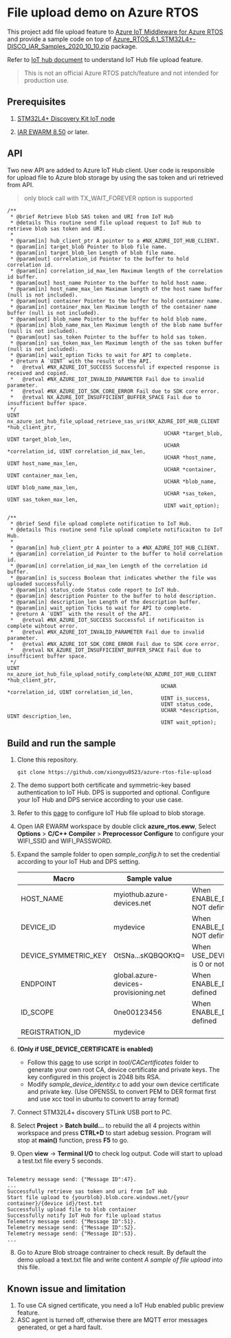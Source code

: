 ﻿# File upload demo on Azure RTOS

This project add file upload feature to [Azure IoT Middleware for Azure RTOS](https://github.com/azure-rtos/netxduo/tree/master/addons/azure_iot) and provide a sample code on top of [Azure_RTOS_6.1_STM32L4+-DISCO_IAR_Samples_2020_10_10.zip](https://github.com/azure-rtos/samples/releases/download/v6.1_rel/Azure_RTOS_6.1_STM32L4+-DISCO_IAR_Samples_2020_10_10.zip) package. 

Refer to [IoT hub document](https://docs.microsoft.com/en-us/azure/iot-hub/iot-hub-devguide-file-upload) to understand IoT Hub file upload feature.

> This is not an official Azure RTOS patch/feature and not intended for production use. 

## Prerequisites

1. [STM32L4+ Discovery Kit IoT node](https://www.st.com/en/evaluation-tools/b-l4s5i-iot01a.html)

2. [IAR EWARM 8.50](https://www.iar.com/ewarm) or later.

## API

Two new API are added to Azure IoT Hub client. User code is responsible for upload file to Azure blob storage by using the sas token and uri retrieved from API.

> only block call with TX_WAIT_FOREVER option is supported

```
/**
 * @brief Retrieve blob SAS token and URI from IoT Hub 
 * @details This routine send file upload request to IoT Hub to retrieve blob sas token and URI.
 *
 * @param[in] hub_client_ptr A pointer to a #NX_AZURE_IOT_HUB_CLIENT.
 * @param[in] target_blob Pointer to blob file name.
 * @param[in] target_blob_len Length of blob file name.
 * @param[out] correlation_id Pointer to the buffer to hold correlation id.
 * @param[in] correlation_id_max_len Maximum length of the correlation id buffer.
 * @param[out] host_name Pointer to the buffer to hold host name.
 * @param[in] host_name_max_len Maximum length of the host name buffer (null is not included).
 * @param[out] container Pointer to the buffer to hold container name.
 * @param[in] container_max_len Maximum length of the container name buffer (null is not included).
 * @param[out] blob_name Pointer to the buffer to hold blob name.
 * @param[in] blob_name_max_len Maximum length of the blob name buffer (null is not included).
 * @param[out] sas_token Pointer to the buffer to hold sas token.
 * @param[in] sas_token_max_len Maximum length of the sas token buffer (null is not included).
 * @param[in] wait_option Ticks to wait for API to complete.
 * @return A `UINT` with the result of the API.
 *   @retval #NX_AZURE_IOT_SUCCESS Successful if expected response is received and copied.
 *   @retval #NX_AZURE_IOT_INVALID_PARAMETER Fail due to invalid parameter.
 *   @retval #NX_AZURE_IOT_SDK_CORE_ERROR Fail due to SDK core error.
 *   @retval NX_AZURE_IOT_INSUFFICIENT_BUFFER_SPACE Fail due to insufficient buffer space.
 */
UINT nx_azure_iot_hub_file_upload_retrieve_sas_uri(NX_AZURE_IOT_HUB_CLIENT *hub_client_ptr,
                                                   UCHAR *target_blob, UINT target_blob_len,
                                                   UCHAR *correlation_id, UINT correlation_id_max_len,
                                                   UCHAR *host_name, UINT host_name_max_len,
                                                   UCHAR *container, UINT container_max_len,
                                                   UCHAR *blob_name, UINT blob_name_max_len,
                                                   UCHAR *sas_token, UINT sas_token_max_len,
                                                   UINT wait_option);

/**
 * @brief Send file upload complete notification to IoT Hub. 
 * @details This routine send file upload complete notificaiton to IoT Hub.
 *
 * @param[in] hub_client_ptr A pointer to a #NX_AZURE_IOT_HUB_CLIENT.
 * @param[in] correlation_id Pointer to the buffer to hold correlation id.
 * @param[in] correlation_id_max_len Length of the correlation id buffer.
 * @param[in] is_success Boolean that indicates whether the file was uploaded successfully.
 * @param[in] status_code Status code report to IoT Hub.
 * @param[in] description Pointer to the buffer to hold description.
 * @param[in] description_len Length of the description buffer.
 * @param[in] wait_option Ticks to wait for API to complete.
 * @return A `UINT` with the result of the API.
 *   @retval #NX_AZURE_IOT_SUCCESS Successful if notificaiton is complete wihtout error.
 *   @retval #NX_AZURE_IOT_INVALID_PARAMETER Fail due to invalid parameter.
 *   @retval #NX_AZURE_IOT_SDK_CORE_ERROR Fail due to SDK core error.
 *   @retval NX_AZURE_IOT_INSUFFICIENT_BUFFER_SPACE Fail due to insufficient buffer space.
 */
UINT nx_azure_iot_hub_file_upload_notify_complete(NX_AZURE_IOT_HUB_CLIENT *hub_client_ptr,
                                                  UCHAR *correlation_id, UINT correlation_id_len,
                                                  UINT is_success, 
                                                  UINT status_code, 
                                                  UCHAR *description, UINT description_len,
                                                  UINT wait_option);
```

## Build and run the sample

1. Clone this repository.
   
   ```
   git clone https://github.com/xiongyu0523/azure-rtos-file-upload
   ```

2. The demo support both certificate and symmetric-key based authentication to IoT Hub. DPS is supported and optional. Configure your IoT Hub and DPS service according to your use case. 

3. Refer to this [page](https://docs.microsoft.com/en-us/azure/iot-hub/iot-hub-configure-file-upload) to configure IoT Hub file upload to blob storage.

4. Open IAR EWARM workspace by double click **azure_rtos.eww**, Select **Options** > **C/C++ Compiler** >
**Preprocessor Configure** to configure your WIFI_SSID and WIFI_PASSWORD.

5. Expand the sample folder to open *sample_config.h* to set the credential according to your IoT Hub and DPS setting. 

    |  Macro | Sample value  | Note |
    |  ----  | ----  | ---- | 
    | HOST_NAME  | myiothub.azure-devices.net | When ENABLE_DPS_SAMPLE is NOT defined |
    | DEVICE_ID  | mydevice | When ENABLE_DPS_SAMPLE is NOT defined |
    | DEVICE_SYMMETRIC_KEY  | OtSNa...sKQBQOKtQ= | When USE_DEVICE_CERTIFICATE is 0 or not defined |
    | ENDPOINT  | global.azure-devices-provisioning.net | When ENABLE_DPS_SAMPLE is defined  |
    | ID_SCOPE  | 0ne00123456 | When ENABLE_DPS_SAMPLE is defined | 
    | REGISTRATION_ID  | mydevice | | 

6. **(Only if USE_DEVICE_CERTIFICATE is enabled)** 
   - Follow this [page](https://github.com/Azure/azure-iot-sdk-c/blob/master/tools/CACertificates/CACertificateOverview.md) to use script in *tool/CACertificates* folder to generate your own root CA, device certificate and private keys. The key configured in this project is 2048 bits RSA.
   - Modify *sample_device_identity.c* to add your own device certificate and private key. (Use OPENSSL to convert PEM to DER format first and use xcc tool in ubuntu to convert to array format)

6. Connect STM32L4+ discovery STLink USB port to PC. 

7. Select **Project** > **Batch build...** to rebuild the all 4 projects within workspace and press **CTRL+D** to start adebug session. Program will stop at **main()** function, press **F5** to go. 

8. Open **view** -> **Terminal I/O** to check log output. Code will start to upload a test.txt file every 5 seconds.

```

Telemetry message send: {"Message ID":47}.
...
Successfully retrieve sas token and uri from IoT Hub
Start file upload to {yourblob}.blob.core.windows.net/{your container}/{device id}/test.txt
Successfully upload file to blob container
Successfully notify IoT Hub for file upload status
Telemetry message send: {"Message ID":51}.
Telemetry message send: {"Message ID":52}.
Telemetry message send: {"Message ID":53}.
...

```

8. Go to Azure Blob stroage contrainer to check result. By default the demo upload a text.txt file and write content *A sample of file upload* into this file.

## Known issue and limitation

1. To use CA signed certificate, you need a IoT Hub enabled public preview feature.  
2. ASC agent is turned off, otherwise there are MQTT error messages generated, or get a hard fault. 